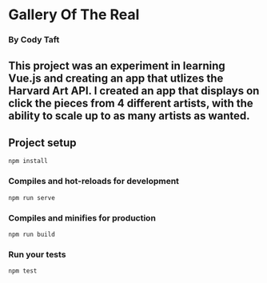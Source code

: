 # Gallery Of The Real
### By Cody Taft

## This project was an experiment in learning Vue.js and creating an app that utlizes the Harvard Art API.  I created an app that displays on click the pieces from 4 different artists, with the ability to scale up to as many artists as wanted.

## Project setup
```
npm install
```

### Compiles and hot-reloads for development
```
npm run serve
```

### Compiles and minifies for production
```
npm run build
```

### Run your tests
```
npm test
```
